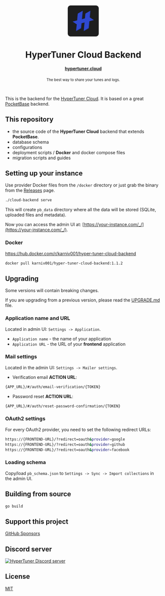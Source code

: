 <p align="center">
  <img src="https://raw.githubusercontent.com/hyper-tuner/cloud-backend/master/public/icon.png" alt="HyperTuner" width="100">
</p>

<h1 align="center">HyperTuner Cloud Backend</h1>

<div align="center">
  <p><a href="https://hypertuner.cloud"><strong>hypertuner.cloud</strong></a></p>
  <p><sub>The best way to share your tunes and logs.</sub></p>
</div>

<br/>

This is the backend for the [HyperTuner Cloud](https://github.com/hyper-tuner/hyper-tuner-cloud). It is based on a great [PocketBase](https://pocketbase.io) backend.

## This repository

- the source code of the **HyperTuner Cloud** backend that extends **PocketBase**.
- database schema
- configurations
- deployment scripts / **Docker** and docker compose files
- migration scripts and guides

## Setting up your instance

Use provider Docker files from the `/docker` directory or just grab the binary from the [Releases](https://github.com/hyper-tuner/cloud-backend/releases) page.

```bash
./cloud-backend serve
```

This will create `pb_data` directory where all the data will be stored (SQLite, uploaded files and metadata).

Now you can access the admin UI at: [https://your-instance.com/_/](https://your-instance.com/_/).

### Docker

https://hub.docker.com/r/karniv001/hyper-tuner-cloud-backend

```bash
docker pull karniv001/hyper-tuner-cloud-backend:1.1.2
```

## Upgrading

Some versions will contain breaking changes.

If you are upgrading from a previous version, please read the [UPGRADE.md](UPGRADE.md) file.

### Application name and URL

Located in admin UI: `Settings -> Application`.

- `Application name` - the name of your application
- `Application URL` - the URL of your **frontend** application

### Mail settings

Located in the admin UI: `Settings -> Mailer settings`.

- Verification email **ACTION URL**:

```bash
{APP_URL}/#/auth/email-verification/{TOKEN}
```

- Password reset **ACTION URL**:

```bash
{APP_URL}/#/auth/reset-password-confirmation/{TOKEN}
```

### OAuth2 settings

For every OAuth2 provider, you need to set the following redirect URLs:

```bash
https://{FRONTEND-URL}/?redirect=oauth&provider=google
https://{FRONTEND-URL}/?redirect=oauth&provider=github
https://{FRONTEND-URL}/?redirect=oauth&provider=facebook
```

### Loading schema

Copy/load `pb_schema.json` to `Settings -> Sync -> Import collections` in the admin UI.

## Building from source

```bash
go build
```

## Support this project

[GitHub Sponsors](https://github.com/sponsors/karniv00l)

## Discord server

[![HyperTuner Discord server](https://dcbadge.vercel.app/api/server/HdxznPUA)](https://discord.gg/HdxznPUA)

## License

[MIT](https://github.com/hyper-tuner/cloud-backend/blob/master/LICENSE)
